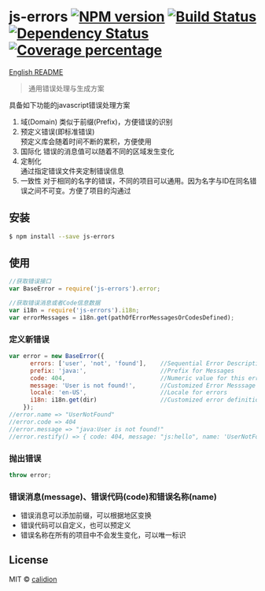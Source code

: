 # js-errors [![NPM version][npm-image]][npm-url] [![Build Status][travis-image]][travis-url] [![Dependency Status][daviddm-image]][daviddm-url] [![Coverage percentage][coveralls-image]][coveralls-url]

[English README](./README.en.md)

> 通用错误处理与生成方案

具备如下功能的javascript错误处理方案
1. 域(Domain)
   类似于前缀(Prefix)，方便错误的识别
2. 预定义错误(即标准错误)   
   预定义库会随着时间不断的累积，方便使用
3. 国际化
   错误的消息值可以随着不同的区域发生变化
4. 定制化  
   通过指定错误文件夹定制错误信息
5. 一致性
   对于相同的名字的错误，不同的项目可以通用。因为名字与ID在同名错误之间不可变。方便了项目的沟通过

## 安装

```sh
$ npm install --save js-errors
```

## 使用

```js
//获取错误接口
var BaseError = require('js-errors').error;

//获取错误消息或者Code信息数据
var i18n = require('js-errors').i18n;
var errorMessages = i18n.get(pathOfErrorMessagesOrCodesDefined);
```

### 定义新错误

```js
var error = new BaseError({
      errors: ['user', 'not', 'found'],    //Sequential Error Description
      prefix: 'java:',                     //Prefix for Messages
      code: 404,                           //Numeric value for this error
      message: 'User is not found!',       //Customized Error Messsage
      locale: 'en-US',                     //Locale for errors
      i18n: i18n.get(dir)                  //Customized error definition directory
    });
//error.name => "UserNotFound"
//error.code => 404
//error.message => "java:User is not found!"
//error.restify() => { code: 404, message: "js:hello", name: 'UserNotFound'}
```

### 抛出错误
```js
throw error;
```

### 错误消息(message)、错误代码(code)和错误名称(name)

* 错误消息可以添加前缀，可以根据地区变换
* 错误代码可以自定义，也可以预定义
* 错误名称在所有的项目中不会发生变化，可以唯一标识


## License

MIT © [calidion](blog.3gcnbeta.com)


[npm-image]: https://badge.fury.io/js/js-errors.svg
[npm-url]: https://npmjs.org/package/js-errors
[travis-image]: https://travis-ci.org/js-errors/js-errors.svg?branch=master
[travis-url]: https://travis-ci.org/js-errors/js-errors
[daviddm-image]: https://david-dm.org/js-errors/js-errors.svg?theme=shields.io
[daviddm-url]: https://david-dm.org/js-errors/js-errors
[coveralls-image]: https://coveralls.io/repos/js-errors/js-errors/badge.svg
[coveralls-url]: https://coveralls.io/r/js-errors/js-errors
